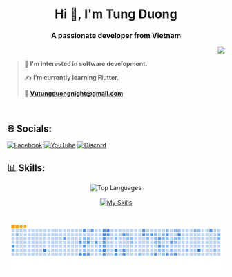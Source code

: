 <h1 align="center">Hi 👋, I'm Tung Duong</h1>
<p align="center">
  <h3 align="center">A passionate developer from Vietnam</h3>
</p>

<img align="right" src="https://visitor-badge.laobi.icu/badge?page_id=Devcujx2112.Devcujx2112" />
<br/>

> 👀 **I'm interested in software development.**
> 
> ✍ **I’m currently learning Flutter.**
>
> 💼 **Vutungduongnight@gmail.com**

<br/>


## 🌐 Socials:
[![Facebook](https://img.shields.io/badge/Facebook-%231877F2.svg?logo=Facebook&logoColor=white)](https://facebook.com/https://www.facebook.com/profile.php?id=100025377165179) [![YouTube](https://img.shields.io/badge/YouTube-%23FF0000.svg?logo=YouTube&logoColor=white)](https://youtube.com/@https://www.youtube.com/@Devcujx) [![Discord](https://img.shields.io/badge/Discord-%237289DA.svg?logo=discord&logoColor=white)](https://discord.gg/tungdvu) 


##  📊 Skills:

<div align="center">
    <img src="https://github-readme-stats.vercel.app/api/top-langs/?username=Devcujx2112&theme=dark&hide_border=false&include_all_commits=false&count_private=false&layout=compact" alt="Top Languages" />
  <br/>
    <br>
    <a href="https://skillicons.dev">
        <img src="https://skillicons.dev/icons?i=cpp,flutter,dart,java,php,apple,androidstudio,idea,github" alt="My Skills" />
    </a>
</div>
<br/>
<br>




<div align="center">
  <img src="https://github.com/Devcujx2112/Devcujx2112/blob/output/github-contribution-grid-snake.gif" alt="snake gif" />
</div>

